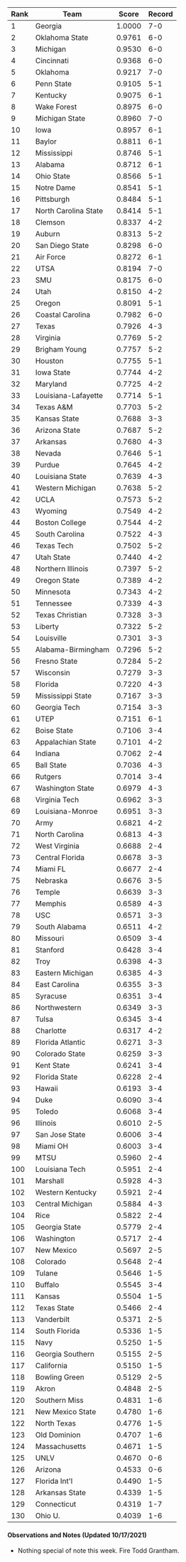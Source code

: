 Rank | Team | Score | Record
---|---|---|---
1 | Georgia | 1.0000 | 7-0
2 | Oklahoma State | 0.9761 | 6-0
3 | Michigan | 0.9530 | 6-0
4 | Cincinnati | 0.9368 | 6-0
5 | Oklahoma | 0.9217 | 7-0
6 | Penn State | 0.9105 | 5-1
7 | Kentucky | 0.9075 | 6-1
8 | Wake Forest | 0.8975 | 6-0
9 | Michigan State | 0.8960 | 7-0
10 | Iowa | 0.8957 | 6-1
11 | Baylor | 0.8811 | 6-1
12 | Mississippi | 0.8746 | 5-1
13 | Alabama | 0.8712 | 6-1
14 | Ohio State | 0.8566 | 5-1
15 | Notre Dame | 0.8541 | 5-1
16 | Pittsburgh | 0.8484 | 5-1
17 | North Carolina State | 0.8414 | 5-1
18 | Clemson | 0.8337 | 4-2
19 | Auburn | 0.8313 | 5-2
20 | San Diego State | 0.8298 | 6-0
21 | Air Force | 0.8272 | 6-1
22 | UTSA | 0.8194 | 7-0
23 | SMU | 0.8175 | 6-0
24 | Utah | 0.8150 | 4-2
25 | Oregon | 0.8091 | 5-1
26 | Coastal Carolina | 0.7982 | 6-0
27 | Texas | 0.7926 | 4-3
28 | Virginia | 0.7769 | 5-2
29 | Brigham Young | 0.7757 | 5-2
30 | Houston | 0.7755 | 5-1
31 | Iowa State | 0.7744 | 4-2
32 | Maryland | 0.7725 | 4-2
33 | Louisiana-Lafayette | 0.7714 | 5-1
34 | Texas A&M | 0.7703 | 5-2
35 | Kansas State | 0.7688 | 3-3
36 | Arizona State | 0.7687 | 5-2
37 | Arkansas | 0.7680 | 4-3
38 | Nevada | 0.7646 | 5-1
39 | Purdue | 0.7645 | 4-2
40 | Louisiana State | 0.7639 | 4-3
41 | Western Michigan | 0.7638 | 5-2
42 | UCLA | 0.7573 | 5-2
43 | Wyoming | 0.7549 | 4-2
44 | Boston College | 0.7544 | 4-2
45 | South Carolina | 0.7522 | 4-3
46 | Texas Tech | 0.7502 | 5-2
47 | Utah State | 0.7440 | 4-2
48 | Northern Illinois | 0.7397 | 5-2
49 | Oregon State | 0.7389 | 4-2
50 | Minnesota | 0.7343 | 4-2
51 | Tennessee | 0.7339 | 4-3
52 | Texas Christian | 0.7328 | 3-3
53 | Liberty | 0.7322 | 5-2
54 | Louisville | 0.7301 | 3-3
55 | Alabama-Birmingham | 0.7296 | 5-2
56 | Fresno State | 0.7284 | 5-2
57 | Wisconsin | 0.7279 | 3-3
58 | Florida | 0.7220 | 4-3
59 | Mississippi State | 0.7167 | 3-3
60 | Georgia Tech | 0.7154 | 3-3
61 | UTEP | 0.7151 | 6-1
62 | Boise State | 0.7106 | 3-4
63 | Appalachian State | 0.7101 | 4-2
64 | Indiana | 0.7062 | 2-4
65 | Ball State | 0.7036 | 4-3
66 | Rutgers | 0.7014 | 3-4
67 | Washington State | 0.6979 | 4-3
68 | Virginia Tech | 0.6962 | 3-3
69 | Louisiana-Monroe | 0.6951 | 3-3
70 | Army | 0.6821 | 4-2
71 | North Carolina | 0.6813 | 4-3
72 | West Virginia | 0.6688 | 2-4
73 | Central Florida | 0.6678 | 3-3
74 | Miami FL | 0.6677 | 2-4
75 | Nebraska | 0.6676 | 3-5
76 | Temple | 0.6639 | 3-3
77 | Memphis | 0.6589 | 4-3
78 | USC | 0.6571 | 3-3
79 | South Alabama | 0.6511 | 4-2
80 | Missouri | 0.6509 | 3-4
81 | Stanford | 0.6428 | 3-4
82 | Troy | 0.6398 | 4-3
83 | Eastern Michigan | 0.6385 | 4-3
84 | East Carolina | 0.6355 | 3-3
85 | Syracuse | 0.6351 | 3-4
86 | Northwestern | 0.6349 | 3-3
87 | Tulsa | 0.6345 | 3-4
88 | Charlotte | 0.6317 | 4-2
89 | Florida Atlantic | 0.6271 | 3-3
90 | Colorado State | 0.6259 | 3-3
91 | Kent State | 0.6241 | 3-4
92 | Florida State | 0.6228 | 2-4
93 | Hawaii | 0.6193 | 3-4
94 | Duke | 0.6090 | 3-4
95 | Toledo | 0.6068 | 3-4
96 | Illinois | 0.6010 | 2-5
97 | San Jose State | 0.6006 | 3-4
98 | Miami OH | 0.6003 | 3-4
99 | MTSU | 0.5960 | 2-4
100 | Louisiana Tech | 0.5951 | 2-4
101 | Marshall | 0.5928 | 4-3
102 | Western Kentucky | 0.5921 | 2-4
103 | Central Michigan | 0.5884 | 4-3
104 | Rice | 0.5822 | 2-4
105 | Georgia State | 0.5779 | 2-4
106 | Washington | 0.5717 | 2-4
107 | New Mexico | 0.5697 | 2-5
108 | Colorado | 0.5648 | 2-4
109 | Tulane | 0.5646 | 1-5
110 | Buffalo | 0.5545 | 3-4
111 | Kansas | 0.5504 | 1-5
112 | Texas State | 0.5466 | 2-4
113 | Vanderbilt | 0.5371 | 2-5
114 | South Florida | 0.5336 | 1-5
115 | Navy | 0.5250 | 1-5
116 | Georgia Southern | 0.5155 | 2-5
117 | California | 0.5150 | 1-5
118 | Bowling Green | 0.5129 | 2-5
119 | Akron | 0.4848 | 2-5
120 | Southern Miss | 0.4831 | 1-6
121 | New Mexico State | 0.4780 | 1-6
122 | North Texas | 0.4776 | 1-5
123 | Old Dominion | 0.4707 | 1-6
124 | Massachusetts | 0.4671 | 1-5
125 | UNLV | 0.4670 | 0-6
126 | Arizona | 0.4533 | 0-6
127 | Florida Int'l | 0.4490 | 1-5
128 | Arkansas State | 0.4339 | 1-5
129 | Connecticut | 0.4319 | 1-7
130 | Ohio U. | 0.4039 | 1-6

#### Observations and Notes (Updated 10/17/2021)

* Nothing special of note this week.  Fire Todd Grantham.